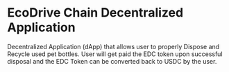 # EcoDrive Chain Decentralized Application

Decentralized Application (dApp) that allows user to properly Dispose and Recycle used pet bottles. User will get paid the EDC token upon successful disposal and the EDC Token can be converted back to USDC by the user.
